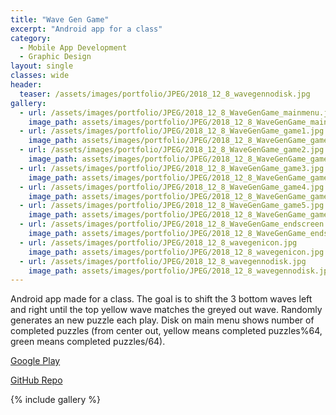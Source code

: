```yaml
---
title: "Wave Gen Game"
excerpt: "Android app for a class"
category:
  - Mobile App Development
  - Graphic Design
layout: single
classes: wide
header:
  teaser: /assets/images/portfolio/JPEG/2018_12_8_wavegennodisk.jpg
gallery:
  - url: /assets/images/portfolio/JPEG/2018_12_8_WaveGenGame_mainmenu.jpg
    image_path: assets/images/portfolio/JPEG/2018_12_8_WaveGenGame_mainmenu.jpg
  - url: /assets/images/portfolio/JPEG/2018_12_8_WaveGenGame_game1.jpg
    image_path: assets/images/portfolio/JPEG/2018_12_8_WaveGenGame_game1.jpg
  - url: /assets/images/portfolio/JPEG/2018_12_8_WaveGenGame_game2.jpg
    image_path: assets/images/portfolio/JPEG/2018_12_8_WaveGenGame_game2.jpg
  - url: /assets/images/portfolio/JPEG/2018_12_8_WaveGenGame_game3.jpg
    image_path: assets/images/portfolio/JPEG/2018_12_8_WaveGenGame_game3.jpg
  - url: /assets/images/portfolio/JPEG/2018_12_8_WaveGenGame_game4.jpg
    image_path: assets/images/portfolio/JPEG/2018_12_8_WaveGenGame_game4.jpg
  - url: /assets/images/portfolio/JPEG/2018_12_8_WaveGenGame_game5.jpg
    image_path: assets/images/portfolio/JPEG/2018_12_8_WaveGenGame_game5.jpg
  - url: /assets/images/portfolio/JPEG/2018_12_8_WaveGenGame_endscreen.jpg
    image_path: assets/images/portfolio/JPEG/2018_12_8_WaveGenGame_endscreen.jpg
  - url: /assets/images/portfolio/JPEG/2018_12_8_wavegenicon.jpg
    image_path: assets/images/portfolio/JPEG/2018_12_8_wavegenicon.jpg
  - url: /assets/images/portfolio/JPEG/2018_12_8_wavegennodisk.jpg
    image_path: assets/images/portfolio/JPEG/2018_12_8_wavegennodisk.jpg
---
```


Android app made for a class. The goal is to shift the 3 bottom waves left and right until the top yellow wave matches the greyed out wave. Randomly generates an new puzzle each play. Disk on main menu shows number of completed puzzles (from center out, yellow means completed puzzles%64, green means completed puzzles/64).

[Google Play](https://play.google.com/store/apps/details?id=wavegen.wavegengame)

[GitHub Repo](https://github.com/d-philip/WaveGen)

{% include gallery %}
